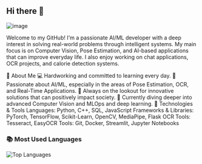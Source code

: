 ## Hi there 👋
![image](https://github.com/user-attachments/assets/df5d42af-01da-4305-bc49-04f602842b38)

Welcome to my GitHub! I'm a passionate AI/ML developer with a deep interest in solving real-world problems through intelligent systems. My main focus is on Computer Vision, Pose Estimation, and AI-based applications that can improve everyday life. I also enjoy working on chat applications, OCR projects, and calorie detection systems.

🚀 About Me
💻 Hardworking and committed to learning every day.
🤖 Passionate about AI/ML, especially in the areas of Pose Estimation, OCR, and Real-Time Applications.
🔧 Always on the lookout for innovative solutions that can positively impact society.
🌱 Currently diving deeper into advanced Computer Vision and MLOps and deep learning.
🔧 Technologies & Tools
Languages: Python, C++, SQL, JavaScript
Frameworks & Libraries: PyTorch, TensorFlow, Scikit-Learn, OpenCV, MediaPipe, Flask
OCR Tools: Tesseract, EasyOCR
Tools: Git, Docker, Streamlit, Jupyter Notebooks

### 📚 Most Used Languages
![Top Languages](https://github-readme-stats.vercel.app/api/top-langs/?username=kbhumik27&layout=compact&theme=radical)

